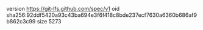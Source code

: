 version https://git-lfs.github.com/spec/v1
oid sha256:92ddf5420a93c43ba694e3f6f418c8bde237ecf7630a6360b686af9b862c3c99
size 5273
